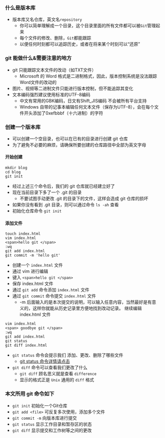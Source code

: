 ### 什么是版本库
* 版本库又名仓库，英文名`repository`
    - 你可以简单理解成一个目录，这个目录里面的所有文件都可以被`Git`管理起来
    - 每个文件的修改、删除，`Git`都能跟踪
    - 以便任何时刻都可以追踪历史，或者在将来某个时刻可以“还原”

### git 能做什么&需要注意的地方
* git 只能跟踪文本文件的改动（如TXT文件）
    - Microsoft 的 Word 格式是二进制格式，因此，版本控制系统是没法跟踪Word文件的改动的
* 图片、视频等二进制文件只能进行版本控制，但不能追踪其变化
* 文本编码强烈建议使用标准的UTF-8编码
    - 中文有常用的GBK编码，日文有Shift_JIS编码 不会被所有平台支持
    - Windows 自带的记事本编辑任何文本文件（保存为UTF-8），会在每个文件开头添加了0xefbbbf（十六进制）的字符

### 创建一个版本库
* 可以创建一个空目录，也可以在已有的目录进行创建 git 仓库
* 为了避免不必要的麻烦，请确保所要创建的仓库路径中全部为英文字母
#### 开始创建
```
mkdir blog
cd blog
git init
```
* 经过上述三个命令后，我们的 git 仓库就已经建立好了
* 现在当前目录下多了一个 .git 的目录
    - 不要试图手动更改 .git 的目录下的文件，这样会造成 git 仓库的损坏
* 如果你没有看到 .git 目录，则可以通过命令 `ls -ah` 查看
* 初始化仓库命令 `git init`
#### 添加文件
``` 
touch index.html
vim index.html
<span>hello git </span>
:wq
git add index.html
git commit -m 'hello git'
```
* 创建一个 `index.html` 文件
* 通过 vim 进行编辑
* 键入 `<span>hello git </span>`
* 保存 index.html 文件
* 通过 `git add` 命令添加 `index.html` 文件
* 通过 `git commit` 命令提交 `index.html` 文件
    - -m 后面输入的是本次提交的说明，可以输入任意内容，当然最好是有意义的，这样你就能从历史记录里方便地找到改动记录。
继续编辑 index.html 文件
```
vim index.html
<span> goodbye git </span>
:wq
git add index.html
git status
git diff index.html
```
* `git status` 命令会提示我们 添加、更改、删除了哪些文件
    - [git status 命令详情请点击](gitstatus.md)
* `git diff` 命令可以查看我们更改了什么
    - `git diff` 顾名思义就是查看 `difference`
    - 显示的格式正是 `Unix` 通用的 `diff` 格式
### 本文所用 git 命令如下
* `git init` 初始化一个Git仓库
* `git add <file>` 可反复多次使用，添加多个文件
* `git commit -m` 向版本库进行提交
* `git status` 显示工作目录和暂存区的状态   
* `git diff` 显示提交和工作树等之间的更改